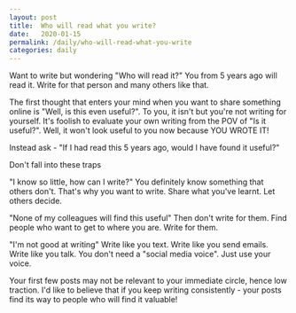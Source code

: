 ```yaml
---
layout: post
title:  Who will read what you write?
date:   2020-01-15
permalink: /daily/who-will-read-what-you-write
categories: daily
---
```


Want to write but wondering "Who will read it?"
You from 5 years ago will read it. Write for that person and many others like that.

The first thought that enters your mind when you want to share something online is "Well, is this even useful?". To you, it isn't but you're not writing for yourself. It's foolish to evaluate your own writing from the POV of "Is it useful?". Well, it won't look useful to you now because YOU WROTE IT!

Instead ask - "If I had read this 5 years ago, would I have found it useful?"

Don't fall into these traps

"I know so little, how can I write?"
You definitely know something that others don't. That's why you want to write. Share what you've learnt. Let others decide.

"None of my colleagues will find this useful"
Then don't write for them. Find people who want to get to where you are. Write for them.

"I'm not good at writing"
Write like you text. Write like you send emails. Write like you talk. You don't need a "social media voice". Just use your voice.

Your first few posts may not be relevant to your immediate circle, hence low traction. I'd like to believe that if you keep writing consistently - your posts find its way to people who will find it valuable!
